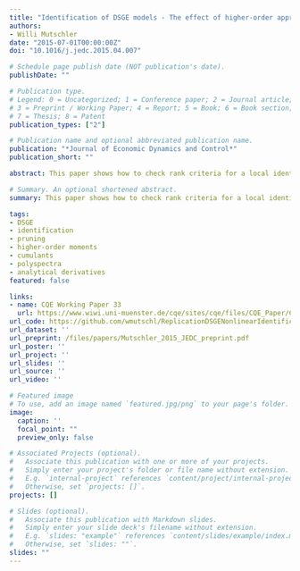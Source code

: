```yaml
---
title: "Identification of DSGE models - The effect of higher-order approximation and pruning"
authors:
- Willi Mutschler
date: "2015-07-01T00:00:00Z"
doi: "10.1016/j.jedc.2015.04.007"

# Schedule page publish date (NOT publication's date).
publishDate: ""

# Publication type.
# Legend: 0 = Uncategorized; 1 = Conference paper; 2 = Journal article;
# 3 = Preprint / Working Paper; 4 = Report; 5 = Book; 6 = Book section;
# 7 = Thesis; 8 = Patent
publication_types: ["2"]

# Publication name and optional abbreviated publication name.
publication: "*Journal of Economic Dynamics and Control*"
publication_short: ""

abstract: This paper shows how to check rank criteria for a local identification of nonlinear DSGE models, given higher-order approximations and pruning. This approach imposes additional restrictions on (higher-order) moments and polyspectra, which can be used to identify parameters that are unidentified in a first-order approximation. The identification procedures are demonstrated by means of the Kim (2003) and the An and Schorfheide (2007) models. Both models are identifiable with a second-order approximation. Furthermore, analytical derivatives of unconditional moments, cumulants and corresponding polyspectra up to fourth order are derived for the pruned state-space.

# Summary. An optional shortened abstract.
summary: This paper shows how to check rank criteria for a local identification of nonlinear DSGE models, given higher-order approximations and pruning. This approach imposes additional restrictions on (higher-order) moments and polyspectra, which can be used to identify parameters that are unidentified in a first-order approximation. The identification procedures are demonstrated by means of the Kim (2003) and the An and Schorfheide (2007) models. Both models are identifiable with a second-order approximation. Furthermore, analytical derivatives of unconditional moments, cumulants and corresponding polyspectra up to fourth order are derived for the pruned state-space.

tags:
- DSGE
- identification
- pruning
- higher-order moments
- cumulants
- polyspectra
- analytical derivatives
featured: false

links:
- name: CQE Working Paper 33
  url: https://www.wiwi.uni-muenster.de/cqe/sites/cqe/files/CQE_Paper/CQE_WP_33_2014.pdf
url_code: https://github.com/wmutschl/ReplicationDSGENonlinearIdentification
url_dataset: ''
url_preprint: /files/papers/Mutschler_2015_JEDC_preprint.pdf
url_poster: ''
url_project: ''
url_slides: ''
url_source: ''
url_video: ''

# Featured image
# To use, add an image named `featured.jpg/png` to your page's folder. 
image:
  caption: ''
  focal_point: ""
  preview_only: false

# Associated Projects (optional).
#   Associate this publication with one or more of your projects.
#   Simply enter your project's folder or file name without extension.
#   E.g. `internal-project` references `content/project/internal-project/index.md`.
#   Otherwise, set `projects: []`.
projects: []

# Slides (optional).
#   Associate this publication with Markdown slides.
#   Simply enter your slide deck's filename without extension.
#   E.g. `slides: "example"` references `content/slides/example/index.md`.
#   Otherwise, set `slides: ""`.
slides: ""
---
```

